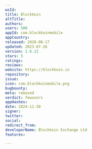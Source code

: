 ```yaml
---
wsId: 
title: Blockkoin
altTitle: 
authors: 
users: 500
appId: com.blockkoinmobile
appCountry: 
released: 2020-08-17
updated: 2023-07-26
version: 1.6.12
stars: 5
ratings: 
reviews: 
website: https://blockkoin.io
repository: 
issue: 
icon: com.blockkoinmobile.png
bugbounty: 
meta: removed
verdict: fewusers
appHashes: 
date: 2024-11-30
signer: 
twitter: 
social: 
redirect_from: 
developerName: Blockkoin Exchange Ltd
features: 

---
```


